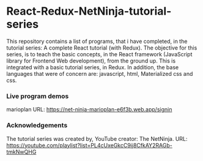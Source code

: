 # React-Redux-NetNinja-tutorial-series

This repository contains a list of programs, that i have completed, in the tutorial series: A complete React tutorial (with Redux). The objective for this series, is to teach the basic concepts, in the React framework (JavaScript library for Frontend Web development), from the ground up. This is integrated with a basic tutorial series, in Redux. In addition, the base languages that were of concern are: javascript, html, Materialized css and css.  

### Live program demos
marioplan URL: https://net-ninja-marioplan-e6f3b.web.app/signin

### Acknowledgements
The tutorial series was created by, YouTube creator: The NetNinja. URL: https://youtube.com/playlist?list=PL4cUxeGkcC9ij8CfkAY2RAGb-tmkNwQHG
